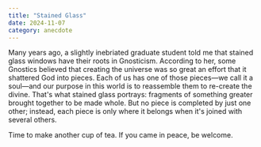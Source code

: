 ```yaml
---
title: "Stained Glass"
date: 2024-11-07
category: anecdote
---
```


Many years ago,
a slightly inebriated graduate student told me that
stained glass windows have their roots in Gnosticism.
According to her,
some Gnostics believed that creating the universe was so great an effort
that it shattered God into pieces.
Each of us has one of those pieces—we call it a soul—and
our purpose in this world is to reassemble them to re-create the divine.
That's what stained glass portrays:
fragments of something greater brought together to be made whole.
But no piece is completed by just one other;
instead,
each piece is only where it belongs when it's joined with several others.

Time to make another cup of tea.
If you came in peace, be welcome.
